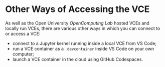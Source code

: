 # Other Ways of Accessing the VCE

As well as the Open University *OpenComputing Lab* hosted VCEs and locally run VCEs, there are various other ways in which you can connect to or access a VCE:

- connect to a Jupyter kernel running inside a local VCE from VS Code;
- run a VCE container as a `.devcontainer` inside VS Code on your own computer;
- launch a VCE container in the cloud using GitHub Codespaces.